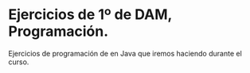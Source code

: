 # Ejercicios de 1º de DAM, Programación.
Ejercicios de programación de en Java que iremos haciendo durante el curso.
